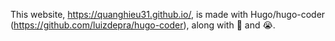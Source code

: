 This website, https://quanghieu31.github.io/, is made with Hugo/hugo-coder (https://github.com/luizdepra/hugo-coder), along with :sparkling_heart: and :sob:.
